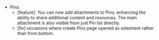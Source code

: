 - Pins:
  - [feature]: You can now add attachments to Pins. enhancing the ability to share additional content and resources. The main attachment is also visible from just Pin list directly.
  - [fix] occasions where create Pins page opened as sidesheet rather than from bottom.
